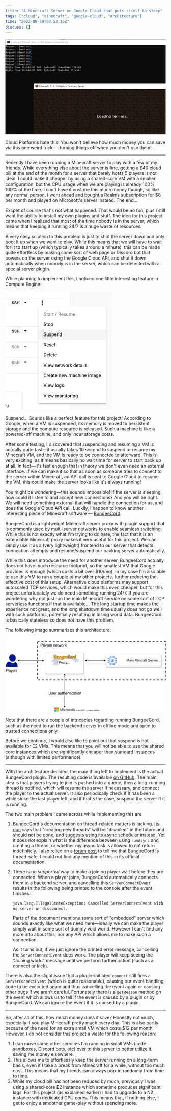 ```yaml
---
title: "A Minecraft Server on Google Cloud that puts itself to sleep"
tags: ["cloud", "minecraft", "google-cloud", "architecture"]
time: "2022-08-19T00:53:16Z"
discuss: {}
---
```


![cover](cover.png)

Cloud Platforms hate this! You won't believe how much money you can save via this one weird trick &mdash; turning things off when you don't use them!

----

Recently I have been running a Minecraft server to play with a few of my friends. While everything else about the server is fine, getting a £40 cloud bill at the end of the month for a server that barely hosts 5 players is not ideal. I could make it cheaper by using a shared-core VM with a smaller configuration, but the CPU usage when we are playing is already 100% 100% of the time. I can't have it cost me this much money though, so like any normal person, I went ahead and bought a Realms subscription for $8 per month and played on Microsoft's server instead. The end&hellip;

Excpet of course that's not what happened. That would be no fun, plus I still want the ability to install my own plugins and stuff. The idea for this project came when I realized that most of the time nobody is in the server, which means that keeping it running 24/7 is a huge waste of resources.

A very easy solution to this problem is just to shut the server down and only boot it up when we want to play. While this means that we will have to wait for it to start up (which typically takes around a minute), this can be made quite effortless by making some sort of web page or Discord bot that powers on the server using the Google Cloud API, and shut it down automatically when nobody is in the server, which can be detected with a special server plugin.

While planning to implement this, I noticed one little interesting feature in Compute Engine:

![A drop down menu with options "start/resume", "stop", "suspend", "reset" etc. The suspend option is highlighted.](suspend-menu.png)

Suspend&hellip; Sounds like a perfect feature for this project! According to Google, when a VM is suspended, its memory is moved to persistent storage and the compute resource is released. Such a machine is like a powered-off machine, and only incur storage costs.

After some testing, I discovered that suspending and resuming a VM is actually quite fast&mdash;it usually takes 10 second to suspend or resume my Minecraft VM, and the VM is ready to be connected to afterward. This is very exciting, as it means basically no wait time for server to start back up at all. In fact&mdash;it's fast enough that in theory we don't even need an external interface. If we can make it so that as soon as someone tries to connect to the server within Minecraft, an API call is sent to Google Cloud to resume the VM, this could make the server looks like it's always running!

You might be wondering&mdash;this sounds impossible! If the server is sleeping, how could it listen to and accept new connections? And you will be right. We will need something external that will handle the connection for us, and does the Google Cloud API call. Luckily, I happen to know another interesting piece of Minecraft software &mdash; [BungeeCord](https://www.spigotmc.org/wiki/about-bungeecord/).

BungeeCord is a lightweight Minecraft server proxy with plugin support that is commonly used by multi-server networks to enable seamless switching. While this is not exactly what I'm trying to do here, the fact that it is an extendable Minecraft proxy makes it very useful for this project. We can simply use it as a (very lightweight) frontend to our server that detects connection attempts and resume/suspend our backing server automatically.

While this does introduce the need for another server, BungeeCord actually does not have much resource footprint, so the smallest VM that Google provides is enough (which costs a bit over $10/mo). In my case I'm also able to use this VM to run a couple of my other projects, further reducing the effective cost of this setup. Alternative cloud platforms may support autoscaled TCP services, which would make this even cheaper, but for this project unfortunately we do need something running 24/7.<footnote>
If you are wondering why not just run the main Minecraft service on some sort of TCP serverless functions if that is available&hellip; The long startup time makes the experience not great, and the long shutdown time usually does not go well with such platforms, potentially resulting in losing world data. BungeeCord is basically stateless so does not have this problem.</footnote>

The following image summarizes this architecture:

![An architectural diagram of the setup.](mc.drawio.svg)

Note that there are a couple of intricacies regarding running BungeeCord, such as the need to run the backend server in offline mode and open to trusted connections only.

Before we continue, I would also like to point out that suspend is not available for E2 VMs. This means that you will not be able to use the shared core instances which are significantly cheaper than standard instances (although with limited performance).

---

With the architecture decided, the main thing left to implement is the actual BungeeCord plugin. The resulting code is available [on GitHub](https://github.com/micromaomao/minecraft-autosuspend/tree/main/autosuspend-plugin). The main idea is that players trying to join is pushed into a queue, then a long-running thread is notified, which will resume the server if necessary, and connect the player to the actual server. It also periodically check if it has been a while since the last player left, and if that's the case, suspend the server if it is running.

The two main problem I came across while implementing this are:

1. BungeeCord's documentation on thread-related matters is lacking. [Its doc](https://www.spigotmc.org/wiki/common-development-pitfalls-bungeecord/#creating-new-threads) says that "creating new threads" will be "disabled" in the future and should not be done, and suggests using its async scheduler instead. Yet it does not explain what is the difference between using `runAsync` and creating a thread, or whether my async task is allowed to not return indefinitely. I also relied on a [forum post](https://www.spigotmc.org/threads/scheduling-runnable-in-main-thread.254168/#post-2527499) to tell me that BungeeCord is thread-safe. I could not find any mention of this in its official documentation.

2. There is no _supported_ way to make a joining player wait before they are connected. When a player joins, BungeeCord automatically connects them to a backend server, and cancelling this `ServerConnectEvent` results in the following being printed to the console after the event finishes:

    ```
    java.lang.IllegalStateException: Cancelled ServerConnectEvent with no server or disconnect.
    ```

    Parts of the document mentions some sort of "embedded" server which sounds exactly like what we need here&mdash;ideally we can make the player simply wait in some sort of dummy void world. However I can't find any more info about this, nor any API which allows me to make such a connection.

    As it turns out, if we just ignore the printed error message, cancelling the `ServerConnectEvent` does work. The player will keep seeing the "Joining world" message until we perform further action (such as a connect or kick).

There is also the slight issue that a plugin-initiated `connect` still fires a `ServerConnectEvent` (which is quite reasonable), causing our event handling code to be executed again and thus cancelling the event again or causing other bugs if we aren't careful. Fortunately there is a `getReason` method gn the event which allows us to tell if the event is caused by a plugin or by BungeeCord. We can ignore the event if it is caused by a plugin.

---

So, after all of this, how much money does it save? Honestly not much, especially if you play Minecraft pretty much every day. This is also partly because of the need for an extra small VM which costs $12 per month. However, I do not consider this project a waste for the following reason:

1. I can move some other services I'm running in small VMs (code sandboxes, Discord bots, etc) over to this server to better utilize it, saving me money elsewhere.
2. This allows me to effortlessly keep the server running on a long-term basis, even if I take a break from Minecraft for a while, without too much cost. This means that my friends can always pop-in randomly from time to time.
3. While my cloud bill has not been reduced by much, previously I was using a shared-core E2 instance which sometime produces significant lags. For this project (as explained earlier) I had to upgrade to a N2 instance with dedicated CPU cores. This means that, if nothing else, I get to enjoy a smoother game-play without spending more.
